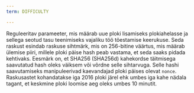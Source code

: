 ```yaml
---
term: DIFFICULTY

---
```

Reguleeritav parameeter, mis määrab uue ploki lisamiseks plokiahelasse ja sellega seotud tasu teenimiseks vajaliku töö tõestamise keerukuse. Seda raskust esindab raskuse sihtmärk, mis on 256-bitine väärtus, mis määrab ülemise piiri, millele ploki päise hash peab vastama, et seda saaks pidada kehtivaks. Eesmärk on, et SHA256 (SHA256d) kahekordse täitmisega saavutatud hash oleks väiksem või võrdne selle sihtarvuga. Selle hashi saavutamiseks manipuleerivad kaevandajad ploki päises olevat `nonce`. Raskusastet kohandatakse iga 2016 ploki järel ehk umbes iga kahe nädala tagant, et keskmine ploki loomise aeg oleks umbes 10 minutit.